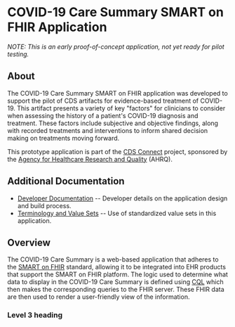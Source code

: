 # COVID-19 Care Summary SMART on FHIR Application

_NOTE: This is an early proof-of-concept application, not yet ready for pilot testing._

## About

The COVID-19 Care Summary SMART on FHIR application was developed to support the pilot of CDS artifacts for evidence-based treatment of COVID-19.  This artifact presents a variety of key "factors" for clinicians to consider when assessing the history of a patient's COVID-19 diagnosis and treatment.  These factors include subjective and objective findings, along with recorded treatments and interventions to inform shared decision making on treatments moving forward.

This prototype application is part of the [CDS Connect](https://cds.ahrq.gov/cdsconnect) project, sponsored by the [Agency for Healthcare Research and Quality](https://www.ahrq.gov/) (AHRQ).

## Additional Documentation

* [Developer Documentation](Developers.md) -- Developer details on the application design and build process.
* [Terminology and Value Sets](Terminology.md) -- Use of standardized value sets in this application.

## Overview

The COVID-19 Care Summary is a web-based application that adheres to the [SMART on FHIR](https://smarthealthit.org/) standard, allowing it to be integrated into EHR products that support the SMART on FHIR platform. The logic used to determine what data to display in the COVID-19 Care Summary is defined using [CQL](http://cql.hl7.org/) which then makes the corresponding queries to the FHIR server. These FHIR data are then used to render a user-friendly view of the information.

### Level 3 heading
